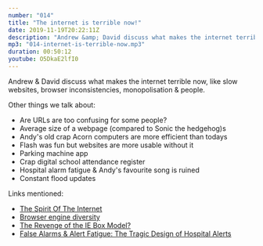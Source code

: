 ```yaml
---
number: "014"
title: "The internet is terrible now!"
date: 2019-11-19T20:22:11Z
description: "Andrew &amp; David discuss what makes the internet terrible now, like slow websites, browser inconsistencies, monopolisation &amp; stupid people."
mp3: "014-internet-is-terrible-now.mp3"
duration: 00:50:12
youtube: O5DkaE2lfI0
---
```


Andrew &amp; David discuss what makes the internet terrible now, like slow websites, browser inconsistencies, monopolisation &amp; people. 

Other things we talk about:

 - Are URLs are too confusing for some people?
 - Average size of a webpage (compared to Sonic the hedgehog)s
 - Andy's old crap Acorn computers are more efficient than todays
 - Flash was fun but websites are more usable without it
 - Parking machine app
 - Crap digital school attendance register
 - Hospital alarm fatigue &amp; Andy's favourite song is ruined
 - Constant flood updates




Links mentioned:

 - [The Spirit Of The Internet](https://www.theawl.com/2016/11/the-spirit-of-the-internet/)
 - [Browser engine diversity](https://css-tricks.com/browser-engine-diversity/)
 - [The Revenge of the IE Box Model?](https://www.jefftk.com/p/the-revenge-of-the-ie-box-model)
 - [False Alarms &amp; Alert Fatigue: The Tragic Design of Hospital Alerts](https://medium.com/@kellynstandley/false-alarms-emotional-overwhelm-the-tragic-design-of-hospital-alerts-fa7d7a78c201)

